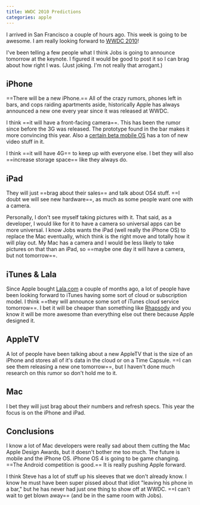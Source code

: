 ```yaml
---
title: WWDC 2010 Predictions
categories: apple
---
```


I arrived in San Francisco a couple of hours ago. This week is going to be awesome. I am really looking forward to [WWDC 2010](http://developer.apple.com/wwdc)!

I've been telling a few people what I think Jobs is going to announce tomorrow at the keynote. I figured it would be good to post it so I can brag about how right I was. (Just joking. I'm not really that arrogant.)

## iPhone

==There will be a new iPhone.== All of the crazy rumors, phones left in bars, and cops raiding apartments aside, historically Apple has always announced a new one every year since it was released at WWDC.

I think ==it will have a front-facing camera==. This has been the rumor since before the 3G was released. The prototype found in the bar makes it more convincing this year. Also a [certain beta mobile OS](http://www.apple.com/iphone/preview-iphone-os/) has a ton of new video stuff in it.

I think ==it will have 4G== to keep up with everyone else. I bet they will also ==increase storage space== like they always do.

## iPad

They will just ==brag about their sales== and talk about OS4 stuff. ==I doubt we will see new hardware==, as much as some people want one with a camera.

Personally, I don't see myself taking pictures with it. That said, as a developer, I would like for it to have a camera so universal apps can be more universal. I know Jobs wants the iPad (well really the iPhone OS) to replace the Mac eventually, which think is the right move and totally how it will play out. My Mac has a camera and I would be less likely to take pictures on that than an iPad, so ==maybe one day it will have a camera, but not tomorrow==.

## iTunes & Lala

Since Apple bought [Lala.com](http://lala.com) a couple of months ago, a lot of people have been looking forward to iTunes having some sort of cloud or subscription model. I think ==they will announce some sort of iTunes cloud service tomorrow==. I bet it will be cheaper than something like [Rhapsody](http://www.rhapsody.com) and you know it will be more awesome than everything else out there because Apple designed it.

## AppleTV

A lot of people have been talking about a new AppleTV that is the size of an iPhone and stores all of it's data in the cloud or on a Time Capsule. ==I can see them releasing a new one tomorrow==, but I haven't done much research on this rumor so don't hold me to it.

## Mac

I bet they will just brag about their numbers and refresh specs. This year the focus is on the iPhone and iPad.

## Conclusions

I know a lot of Mac developers were really sad about them cutting the Mac Apple Design Awards, but it doesn't bother me too much. The future is mobile and the iPhone OS. iPhone OS 4 is going to be game changing. ==The Android competition is good.== It is really pushing Apple forward.

I think Steve has a lot of stuff up his sleeves that we don't already know. I know he must have been super pissed about that idiot "leaving his phone in a bar," but he has never had just one thing to show off at WWDC. ==I can't wait to get blown away== (and be in the same room with Jobs).

